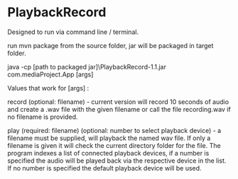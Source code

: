 # PlaybackRecord

Designed to run via command line / terminal.

run mvn package from the source folder, jar will be packaged in target folder.

java -cp [path to packaged jar]\PlaybackRecord-1.1.jar com.mediaProject.App [args]

Values that work for [args] :

record (optional: filename) - current version will record 10 seconds of audio and create a .wav file with the given filename or call the file recording.wav if no filename is provided.

play (required: filename) (optional: number to select playback device) - a filename must be supplied, will playback the named wav file. If only a filename is given it will check the current directory folder for the file. 
The program indexes a list of connected playback devices, if a number is specified the audio will be played back via the respective device in the list. If no number is specified the default playback device will be used.
